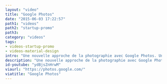 ```yaml
---
layout: "video"
title: "Google Photos"
date: "2015-06-03 17:22:57"
path1: "videos"
path2: "startup-promo"
path3:
category: "videos"
tags:
- videos-startup-promo
- videos-material-design
intro: "Une nouvelle approche de la photographie avec Google Photos. Une application embrassant à 100% le framework Material Design afin de mettre en scène et organiser toutes vos photos et vidéos."
description: "Une nouvelle approche de la photographie avec Google Photos."
id-youtube: "ydBjsZnHrwM"
viaurl: "https://photos.google.com/"
viatitle: "Google Photos"
---
```

